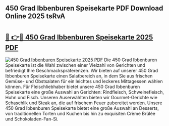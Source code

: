 ## 450 Grad Ibbenburen Speisekarte PDF Download Online 2025 tsRvA

# <h2><a href="http://gc6tht.nevu.top/?p=450+Grad+Ibbenburen+Speisekarte">🔗 👉🔴 450 Grad Ibbenburen Speisekarte 2025 PDF</a></h2>

[![450 Grad Ibbenburen Speisekarte 2025 PDF](https://i.imgur.com/dBaPXMq.png)](http://gc6tht.nevu.top/?p=450+Grad+Ibbenburen+Speisekarte)
Die 450 Grad Ibbenburen Speisekarte ist die Wahl zwischen einer Vielzahl von Gerichten und befriedigt Ihre Geschmackspräferenzen. Wir bieten auf unserer 450 Grad Ibbenburen Speisekarte einen Salatbereich an, in dem Sie aus frischen Gemüse- und Obstsalaten für ein leichtes und leckeres Mittagessen wählen können. Für Fleischliebhaber bietet unsere 450 Grad Ibbenburen Speisekarte eine große Auswahl an Gerichten: Rindfleisch, Schweinefleisch, Huhn und Fisch. Unseren Auserwählten bieten wir Gourmet-Gerichte wie Schaschlik und Steak an, die auf frischem Feuer zubereitet werden. Unsere 450 Grad Ibbenburen Speisekarte bietet eine große Auswahl an Desserts, von traditionellen Torten und Kuchen bis hin zu exquisiten Crème Brûlée und Schokoladen-Fan-Si.
